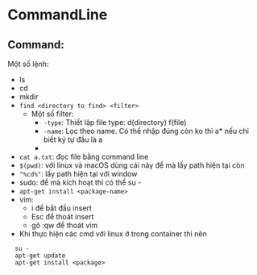 # CommandLine

## Command:

Một số lệnh:

- ls
- cd
- mkdir
- `find <directory to find> <filter>`
  - Một số filter:
    - `-type`: Thiết lập file type: d(directory) f(file)
    - `-name`: Lọc theo name. Có thể nhập đúng còn ko thì a\* nếu chỉ biết ký tự đầu là a
    -
- `cat a.txt`: đọc file bằng command line
- `$(pwd)`: với linux và macOS dùng cái này để mà lấy path hiện tại còn
- `"%cd%"`: lấy path hiện tại với window
- sudo: để mà kích hoạt thì có thể su -
- `apt-get install <package-name>`
- vim:
  - i để bắt đầu insert
  - Esc để thoát insert
  - gõ :qw để thoát vim
- Khi thực hiện các cmd với linux ở trong container thì nên

```console
  su -
  apt-get update
  apt-get install <package>
```
